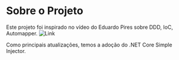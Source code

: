 # Sobre o Projeto
Este projeto foi inspirado no vídeo do Eduardo Pires sobre DDD, IoC, Automapper. ![Link]([http://exemplo.com/](https://www.eduardopires.net.br/2014/10/tutorial-asp-net-mvc-5-ddd-ef-automapper-ioc-dicas-e-truques/))

Como principais atualizações, temos a adoção do .NET Core Simple Injector.
